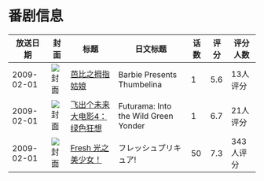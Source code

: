 # 番剧信息

|放送日期|封面|标题|日文标题|话数|评分|评分人数|
|---|---|---|---|---|---|---|
|2009-02-01|![封面](https://lain.bgm.tv/pic/cover/c/3e/66/116170_7G7x4.jpg)|[芭比之拇指姑娘](https://bangumi.tv/subject/116170)|Barbie Presents Thumbelina|1|5.6|13人评分|
|2009-02-01|![封面](https://lain.bgm.tv/pic/cover/c/26/4d/131889_V8oau.jpg)|[飞出个未来大电影4：绿色狂想](https://bangumi.tv/subject/131889)|Futurama: Into the Wild Green Yonder|1|6.7|21人评分|
|2009-02-01|![封面](https://lain.bgm.tv/pic/cover/c/8f/1d/1109_RqWOI.jpg)|[Fresh 光之美少女！](https://bangumi.tv/subject/1109)|フレッシュプリキュア!|50|7.3|343人评分|
